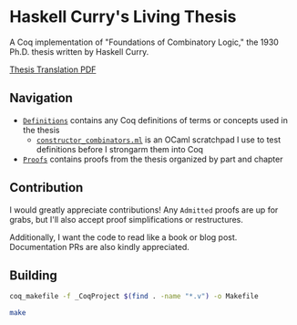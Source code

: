 # Haskell Curry's Living Thesis

 A Coq implementation of "Foundations of Combinatory Logic," the 1930 Ph.D. thesis written by Haskell Curry.

[Thesis Translation PDF](https://www.overleaf.com/read/rzhdyjvrzbgy)

## Navigation

- [`Definitions`](Definitions/) contains any Coq definitions of terms or concepts used in the thesis
    - [`constructor_combinators.ml`](Definitions/constructor_combinators.ml) is an OCaml scratchpad I use to test definitions before I strongarm them into Coq
- [`Proofs`](Proofs/) contains proofs from the thesis organized by part and chapter

## Contribution

I would greatly appreciate contributions! 
Any `Admitted` proofs are up for grabs, 
but I'll also accept proof simplifications 
or restructures.

Additionally, I want the code to read like 
a book or blog post. Documentation PRs 
are also kindly appreciated.

## Building

```bash
coq_makefile -f _CoqProject $(find . -name "*.v") -o Makefile

make
```
